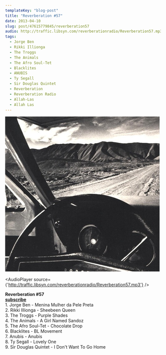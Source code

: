 ```yaml
---
templateKey: "blog-post"
title: "Reverberation #57"
date: 2013-04-10
slug: post/47615779845/reverberation57
audio: http://traffic.libsyn.com/reverberationradio/Reverberation57.mp3
tags:
  - Jorge Ben
  - Rikki Illionga
  - The Troggs
  - The Animals
  - The Afro Soul-Tet
  - Blacklites
  - ANUBIS
  - Ty Segall
  - Sir Douglas Quintet
  - Reverberation
  - Reverberation Radio
  - Allah-Las
  - Allah Las
---
```


![Reverberation #57](../images/6bb599933165d28f6c7c6677e81b189c26e569589e5974ef5cba5fe969ee9d1c.jpg)

<AudioPlayer source={'http://traffic.libsyn.com/reverberationradio/Reverberation57.mp3'} />

<p><strong>Reverberation #57</strong><br /><strong><a href="https://itunes.apple.com/us/podcast/reverberation-radio/id520739212?ign-mpt=uo%3D4" title="subscribe" target="_blank">subscribe</a></strong><br />1. Jorge Ben - Menina Mulher da Pele Preta<br />2. Rikki Illionga - Sheebeen Queen<br />3. The Troggs - Purple Shades<br />4. The Animals - A Girl Named Sandoz<br />5. The Afro Soul-Tet - Chocolate Drop<br />6. Blacklites - BL Movement<br />7. Anubis - Anubis<br />8. Ty Segall - Lovely One<br />9. Sir Douglas Quintet - I Don't Want To Go Home</p>
